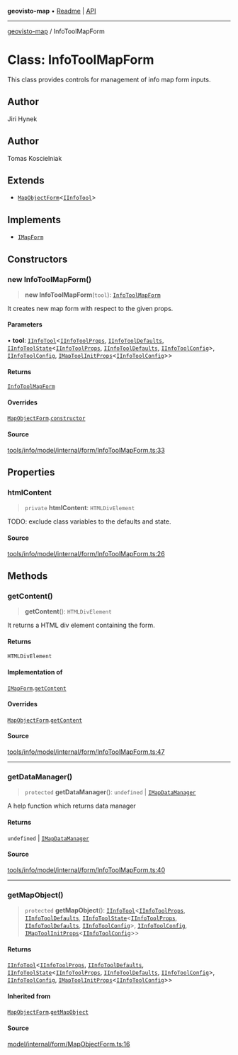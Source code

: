 **geovisto-map** • [Readme](../README.md) \| [API](../globals.md)

***

[geovisto-map](../README.md) / InfoToolMapForm

# Class: InfoToolMapForm

This class provides controls for management of info map form inputs.

## Author

Jiri Hynek

## Author

Tomas Koscielniak

## Extends

- [`MapObjectForm`](MapObjectForm.md)\<[`IInfoTool`](../interfaces/IInfoTool.md)\>

## Implements

- [`IMapForm`](../interfaces/IMapForm.md)

## Constructors

### new InfoToolMapForm()

> **new InfoToolMapForm**(`tool`): [`InfoToolMapForm`](InfoToolMapForm.md)

It creates new map form with respect to the given props.

#### Parameters

• **tool**: [`IInfoTool`](../interfaces/IInfoTool.md)\<[`IInfoToolProps`](../type-aliases/IInfoToolProps.md), [`IInfoToolDefaults`](../interfaces/IInfoToolDefaults.md), [`IInfoToolState`](../interfaces/IInfoToolState.md)\<[`IInfoToolProps`](../type-aliases/IInfoToolProps.md), [`IInfoToolDefaults`](../interfaces/IInfoToolDefaults.md), [`IInfoToolConfig`](../type-aliases/IInfoToolConfig.md)\>, [`IInfoToolConfig`](../type-aliases/IInfoToolConfig.md), [`IMapToolInitProps`](../type-aliases/IMapToolInitProps.md)\<[`IInfoToolConfig`](../type-aliases/IInfoToolConfig.md)\>\>

#### Returns

[`InfoToolMapForm`](InfoToolMapForm.md)

#### Overrides

[`MapObjectForm`](MapObjectForm.md).[`constructor`](MapObjectForm.md#constructors)

#### Source

[tools/info/model/internal/form/InfoToolMapForm.ts:33](https://github.com/geovisto/geovisto-map/blob/5ee2cb5d45c19062fc8fc6beefa2848c076518b6/src/tools/info/model/internal/form/InfoToolMapForm.ts#L33)

## Properties

### htmlContent

> `private` **htmlContent**: `HTMLDivElement`

TODO: exclude class variables to the defaults and state.

#### Source

[tools/info/model/internal/form/InfoToolMapForm.ts:26](https://github.com/geovisto/geovisto-map/blob/5ee2cb5d45c19062fc8fc6beefa2848c076518b6/src/tools/info/model/internal/form/InfoToolMapForm.ts#L26)

## Methods

### getContent()

> **getContent**(): `HTMLDivElement`

It returns a HTML div element containing the form.

#### Returns

`HTMLDivElement`

#### Implementation of

[`IMapForm`](../interfaces/IMapForm.md).[`getContent`](../interfaces/IMapForm.md#getcontent)

#### Overrides

[`MapObjectForm`](MapObjectForm.md).[`getContent`](MapObjectForm.md#getcontent)

#### Source

[tools/info/model/internal/form/InfoToolMapForm.ts:47](https://github.com/geovisto/geovisto-map/blob/5ee2cb5d45c19062fc8fc6beefa2848c076518b6/src/tools/info/model/internal/form/InfoToolMapForm.ts#L47)

***

### getDataManager()

> `protected` **getDataManager**(): `undefined` \| [`IMapDataManager`](../interfaces/IMapDataManager.md)

A help function which returns data manager

#### Returns

`undefined` \| [`IMapDataManager`](../interfaces/IMapDataManager.md)

#### Source

[tools/info/model/internal/form/InfoToolMapForm.ts:40](https://github.com/geovisto/geovisto-map/blob/5ee2cb5d45c19062fc8fc6beefa2848c076518b6/src/tools/info/model/internal/form/InfoToolMapForm.ts#L40)

***

### getMapObject()

> `protected` **getMapObject**(): [`IInfoTool`](../interfaces/IInfoTool.md)\<[`IInfoToolProps`](../type-aliases/IInfoToolProps.md), [`IInfoToolDefaults`](../interfaces/IInfoToolDefaults.md), [`IInfoToolState`](../interfaces/IInfoToolState.md)\<[`IInfoToolProps`](../type-aliases/IInfoToolProps.md), [`IInfoToolDefaults`](../interfaces/IInfoToolDefaults.md), [`IInfoToolConfig`](../type-aliases/IInfoToolConfig.md)\>, [`IInfoToolConfig`](../type-aliases/IInfoToolConfig.md), [`IMapToolInitProps`](../type-aliases/IMapToolInitProps.md)\<[`IInfoToolConfig`](../type-aliases/IInfoToolConfig.md)\>\>

#### Returns

[`IInfoTool`](../interfaces/IInfoTool.md)\<[`IInfoToolProps`](../type-aliases/IInfoToolProps.md), [`IInfoToolDefaults`](../interfaces/IInfoToolDefaults.md), [`IInfoToolState`](../interfaces/IInfoToolState.md)\<[`IInfoToolProps`](../type-aliases/IInfoToolProps.md), [`IInfoToolDefaults`](../interfaces/IInfoToolDefaults.md), [`IInfoToolConfig`](../type-aliases/IInfoToolConfig.md)\>, [`IInfoToolConfig`](../type-aliases/IInfoToolConfig.md), [`IMapToolInitProps`](../type-aliases/IMapToolInitProps.md)\<[`IInfoToolConfig`](../type-aliases/IInfoToolConfig.md)\>\>

#### Inherited from

[`MapObjectForm`](MapObjectForm.md).[`getMapObject`](MapObjectForm.md#getmapobject)

#### Source

[model/internal/form/MapObjectForm.ts:16](https://github.com/geovisto/geovisto-map/blob/5ee2cb5d45c19062fc8fc6beefa2848c076518b6/src/model/internal/form/MapObjectForm.ts#L16)
